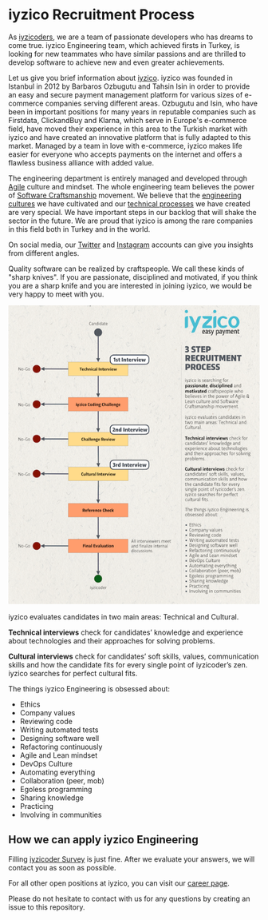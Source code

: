 # iyzico Recruitment Process

As [iyzicoders](https://www.iyzico.com/en/about-us), we are a team of passionate developers who has dreams to come true. iyzico Engineering team, which achieved firsts in Turkey, is looking for new teammates who have similar passions and are thrilled to develop software to achieve new and even greater achievements. 

Let us give you brief information about [iyzico](http://iyzico.com). iyzico was founded in Istanbul in 2012 by Barbaros Ozbugutu and Tahsin Isin in order to provide an easy and secure payment management platform for various sizes of e-commerce companies serving different areas. Ozbugutu and Isin, who have been in important positions for many years in reputable companies such as Firstdata, ClickandBuy and Klarna, which serve in Europe's e-commerce field, have moved their experience in this area to the Turkish market with iyzico and have created an innovative platform that is fully adapted to this market. Managed by a team in love with e-commerce, iyzico makes life easier for everyone who accepts payments on the internet and offers a flawless business alliance with added value.

The engineering department is entirely managed and developed through [Agile](http://agilemanifesto.org/iso/tr/manifesto.html) culture and mindset. The whole engineering team believes the power of [Software Craftsmanship](http://manifesto.softwarecraftsmanship.org/#/tr) movement. We believe that the [engineering cultures](https://www.youtube.com/watch?v=gOS5Z-BdoM0) we have cultivated and our [technical processes](https://www.youtube.com/watch?v=DR1auLFM2Fg) we have created are very special. We have important steps in our backlog that will shake the sector in the future. We are proud that iyzico is among the rare companies in this field both in Turkey and in the world.

On social media, our [Twitter](https://twitter.com/iyzicoeng) and [Instagram](https://www.instagram.com/iyzicoengineering) accounts can give you insights from different angles.

Quality software can be realized by craftspeople. We call these kinds of "sharp knives". If you are passionate, disciplined and motivated, if you think you are a sharp knife and you are interested in joining iyzico, we would be very happy to meet with you. 

![Recruitment Process](/img/recruitment_process.png)

iyzico evaluates candidates in two main areas: Technical and Cultural. 

**Technical interviews** check for candidates’ knowledge and experience about technologies and their approaches for solving problems.

**Cultural interviews** check for candidates’ soft skills,  values, communication skills and how the candidate fits for every single point of iyzicoder’s zen. iyzico searches for perfect cultural fits.

The things iyzico Engineering is obsessed about: 

* Ethics
* Company values
* Reviewing code
* Writing automated tests
* Designing software well
* Refactoring continuously
* Agile and Lean mindset
* DevOps Culture
* Automating everything
* Collaboration (peer, mob)
* Egoless programming
* Sharing knowledge
* Practicing
* Involving in communities

## How we can apply iyzico Engineering

Filling [iyzicoder Survey](http://www.bitly.com/iyzicoder) is just fine. After we evaluate your answers, we will contact you as soon as possible.

For all other open positions at iyzico, you can visit our [career page](https://www.iyzico.com/is-imkanlari/).

Please do not hesitate to contact with us for any questions by creating an issue to this repository.
